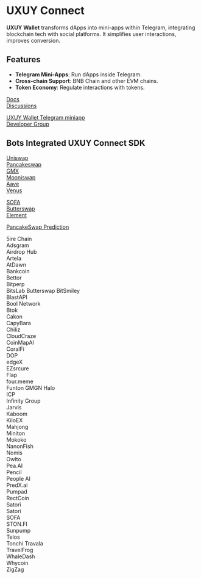 # UXUY Connect 

**UXUY Wallet** transforms dApps into mini-apps within Telegram, integrating blockchain tech with social platforms. It simplifies user interactions, improves conversion.

## Features

- **Telegram Mini-Apps**: Run dApps inside Telegram.
- **Cross-chain Support**: BNB Chain and other EVM chains.
- **Token Economy**: Regulate interactions with tokens.


[Docs](https://docs.uxuy.com/uxuy-connect/quickstart/)  
[Discussions](https://github.com/orgs/uxuyconnect/discussions)  

[UXUY Wallet Telegram miniapp](https://t.me/UXUYbot)  
[Developer Group](https://t.me/uxuyconnect)

## Bots Integrated UXUY Connect SDK

[Uniswap](https://uiswap-tg.pages.dev/#/swap)  
[Pancakeswap](https://upancakeswap.pages.dev/)  
[GMX](https://gmx-interface-uxuy.vercel.app/#/trade)  
[Mooniswap](https://moonswap-a6y.pages.dev/)  
[Aave](https://aave-interface-uxuy.vercel.app/?marketName=proto_mainnet_v3)  
[Venus](https://venus-protocol-interface-evm-three.vercel.app/#/?chainId=56)

[SOFA](https://t.me/SOFADAppBot/dapp)  
[Butterswap](https://butterswap.io/swap)  
[Element](https://t.me/element_nft_bot/dapp) 

[PancakeSwap Prediction](https://t.me/pancakefi_bot)

5ire Chain  
Adsgram  
Airdrop Hub  
Artela  
AtDawn  
Bankcoin  
Bettor  
Bitperp  
BitsLab
Butterswap
BitSmiley  
BlastAPI  
Bool Network  
Btok  
Cakon  
CapyBara  
Chiliz  
CloudCraze  
CoinMapAI   
CoralFi  
DOP  
edgeX  
EZsrcure  
Flap  
four.meme  
Funton
GMGN
Halo  
ICP  
Infinity Group  
Jarvis  
Kaboom  
KiloEX  
Mahjong  
Miniton  
Mokoko  
NanonFish  
Nomis  
Owlto  
Pea.AI  
Pencil  
People AI  
PredX.ai  
Pumpad  
RectCoin  
Satori  
Satori  
SOFA  
STON.FI  
Sunpump  
Telos  
Tonchi
Travala  
TravelFrog  
WhaleDash  
Whycoin  
ZigZag  
